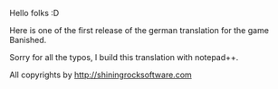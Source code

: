 Hello folks :D

Here is one of the first release of the german translation for the game Banished.

Sorry for all the typos, I build this translation with notepad++.

All copyrights by http://shiningrocksoftware.com

